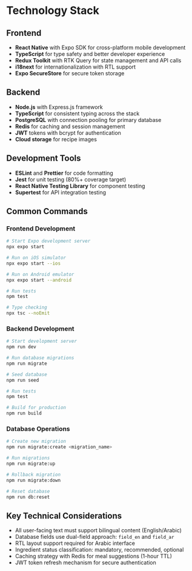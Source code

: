 # Technology Stack

## Frontend
- **React Native** with Expo SDK for cross-platform mobile development
- **TypeScript** for type safety and better developer experience
- **Redux Toolkit** with RTK Query for state management and API calls
- **i18next** for internationalization with RTL support
- **Expo SecureStore** for secure token storage

## Backend
- **Node.js** with Express.js framework
- **TypeScript** for consistent typing across the stack
- **PostgreSQL** with connection pooling for primary database
- **Redis** for caching and session management
- **JWT** tokens with bcrypt for authentication
- **Cloud storage** for recipe images

## Development Tools
- **ESLint** and **Prettier** for code formatting
- **Jest** for unit testing (80%+ coverage target)
- **React Native Testing Library** for component testing
- **Supertest** for API integration testing

## Common Commands

### Frontend Development
```bash
# Start Expo development server
npx expo start

# Run on iOS simulator
npx expo start --ios

# Run on Android emulator
npx expo start --android

# Run tests
npm test

# Type checking
npx tsc --noEmit
```

### Backend Development
```bash
# Start development server
npm run dev

# Run database migrations
npm run migrate

# Seed database
npm run seed

# Run tests
npm test

# Build for production
npm run build
```

### Database Operations
```bash
# Create new migration
npm run migrate:create <migration_name>

# Run migrations
npm run migrate:up

# Rollback migration
npm run migrate:down

# Reset database
npm run db:reset
```

## Key Technical Considerations
- All user-facing text must support bilingual content (English/Arabic)
- Database fields use dual-field approach: `field_en` and `field_ar`
- RTL layout support required for Arabic interface
- Ingredient status classification: mandatory, recommended, optional
- Caching strategy with Redis for meal suggestions (1-hour TTL)
- JWT token refresh mechanism for secure authentication